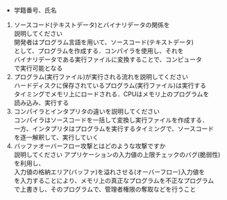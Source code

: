 * 学籍番号、氏名

1. ソースコード(テキストデータ)とバイナリデータの関係を  
説明してください  
開発者はプログラム言語を用いて、ソースコード(テキストデータ)  
として、プログラムを作成する．コンパイラを使用し、それを  
バイナリデータである実行ファイルに変換することで、コンピュータ  
で実行可能となる
1. プログラム(実行ファイル)が実行される流れを説明してください  
ハードディスクに保存されているプログラム(実行ファイル)は実行する  
タイミングでメモリ上にロードされる．CPUはメモリ上のプログラムを  
読み込み、実行する
1. コンパイラとインタプリタの違いを説明してください   
コンパイラはソースコードを一括して変換し実行ファイルを作成する．  
一方、インタプリタはプログラムを実行するタイミングで、ソースコード  
を逐一解釈して、実行していく
1. バッファオーバーフロー攻撃とはどのような攻撃ですか  
説明してください
アプリケーションの入力値の上限チェックのバグ(脆弱性)を利用し、  
入力値の格納エリア(バッファ)を溢れさせる(オーバーフロー)入力値を  
を入力することにより、メモリ上の真正なプログラムを不正なプログラム  
で上書きし、そのプログラムで、管理者権限の奪取などを行うこと

